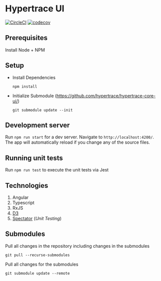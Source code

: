 # Hypertrace UI

[![CircleCI](https://circleci.com/gh/hypertrace/hypertrace-ui.svg?style=shield)](https://circleci.com/gh/hypertrace/hypertrace-ui)
[![codecov](https://codecov.io/gh/hypertrace/hypertrace-ui/branch/main/graph/badge.svg)](https://codecov.io/gh/hypertrace/hypertrace-ui)

## Prerequisites

Install Node + NPM

## Setup

- Install Dependencies

  `npm install`

- Initialize Submodule (https://github.com/hypertrace/hypertrace-core-ui/)

  `git submodule update --init`

## Development server

Run `npm run start` for a dev server. Navigate to `http://localhost:4200/`. The app will automatically reload if you change any of the source files.

## Running unit tests

Run `npm run test` to execute the unit tests via Jest

## Technologies

1. Angular
2. Typescript
3. RxJS
4. [D3](https://d3js.org/)
5. [Spectator](https://github.com/ngneat/spectator) (_Unit Testing_)

## Submodules

Pull all changes in the repository including changes in the submodules

    git pull --recurse-submodules

Pull all changes for the submodules

    git submodule update --remote
